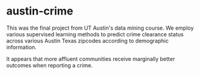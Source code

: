 # austin-crime

This was the final project from UT Austin's data mining course. We employ various supervised learning methods to predict crime clearance status across various Austin Texas zipcodes according to demographic information.

It appears that more affluent communities receive marginally better outcomes when reporting a crime.
